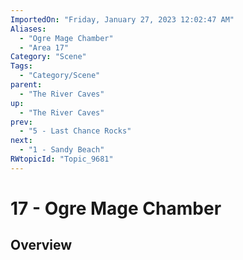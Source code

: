 ```yaml
---
ImportedOn: "Friday, January 27, 2023 12:02:47 AM"
Aliases:
  - "Ogre Mage Chamber"
  - "Area 17"
Category: "Scene"
Tags:
  - "Category/Scene"
parent:
  - "The River Caves"
up:
  - "The River Caves"
prev:
  - "5 - Last Chance Rocks"
next:
  - "1 - Sandy Beach"
RWtopicId: "Topic_9681"
---
```

# 17 - Ogre Mage Chamber
## Overview
